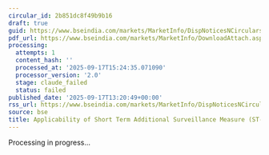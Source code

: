 ```yaml
---
circular_id: 2b851dc8f49b9b16
draft: true
guid: https://www.bseindia.com/markets/MarketInfo/DispNoticesNCirculars.aspx?Noticeid={0073ED4F-A8B0-4560-9D0E-7B6FB8368488}&noticeno=20250917-49&dt=09/17/2025&icount=49&totcount=56&flag=0
pdf_url: https://www.bseindia.com/markets/MarketInfo/DownloadAttach.aspx?id=20250917-49&attachedId=41a53e23-6e2a-4930-a9cb-46c33bec0f0b
processing:
  attempts: 1
  content_hash: ''
  processed_at: '2025-09-17T15:24:35.071090'
  processor_version: '2.0'
  stage: claude_failed
  status: failed
published_date: '2025-09-17T13:20:49+00:00'
rss_url: https://www.bseindia.com/markets/MarketInfo/DispNoticesNCirculars.aspx?Noticeid={0073ED4F-A8B0-4560-9D0E-7B6FB8368488}&noticeno=20250917-49&dt=09/17/2025&icount=49&totcount=56&flag=0
source: bse
title: Applicability of Short Term Additional Surveillance Measure (ST-ASM)
---
```


Processing in progress...